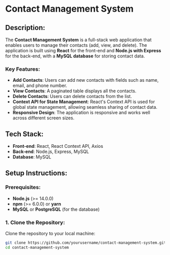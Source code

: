 # Contact Management System

## Description:
The **Contact Management System** is a full-stack web application that enables users to manage their contacts (add, view, and delete). The application is built using **React** for the front-end and **Node.js with Express** for the back-end, with a **MySQL database** for storing contact data.

### Key Features:
- **Add Contacts**: Users can add new contacts with fields such as name, email, and phone number.
- **View Contacts**: A paginated table displays all the contacts.
- **Delete Contacts**: Users can delete contacts from the list.
- **Context API for State Management**: React's Context API is used for global state management, allowing seamless sharing of contact data.
- **Responsive Design**: The application is responsive and works well across different screen sizes.

## Tech Stack:
- **Front-end**: React, React Context API, Axios
- **Back-end**: Node.js, Express, MySQL
- **Database**: MySQL

## Setup Instructions:

### Prerequisites:
- **Node.js** (>= 14.0.0)
- **npm** (>= 6.0.0) or **yarn**
- **MySQL** or **PostgreSQL** (for the database)

### 1. Clone the Repository:
Clone the repository to your local machine:

```bash
git clone https://github.com/yourusername/contact-management-system.git
cd contact-management-system
